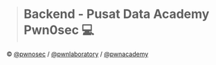 ># **Backend - Pusat Data Academy Pwn0sec 💻** </h1>

&copy; [@pwnosec](https://github.com/pwnosec) / [@pwnlaboratory](https://github.com/pwnlaboratory) / [@pwnacademy](https://academy.pwn0sec.com)
